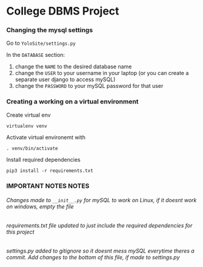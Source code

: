 
# College DBMS Project


### Changing the mysql settings

Go to ``` YoloSite/settings.py ```

In the ```DATABASE``` section:
1. change the ```NAME``` to the desired database name
2. change the ```USER``` to your username in your laptop (or you can create a separate user django to access mySQL)
3. change the ```PASSWORD``` to your mySQL password for that user

### Creating a working on a virtual environment

Create virtual env
```
virtualenv venv 
```

Activate virtual environemt with

```
. venv/bin/activate
```

Install required dependencies

```
pip3 install -r requirements.txt
```

### IMPORTANT NOTES NOTES

######	Changes made to ```__init__.py``` for mySQL to work on Linux, if it doesnt work on windows, empty the file
######	requirements.txt file updated to just include the required dependencies for this project
######	settings.py added to gitignore so it doesnt mess mySQL everytime theres a commit. Add changes to the bottom of this file, if made to settings.py
